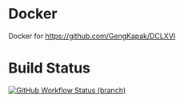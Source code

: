 # Docker
Docker for https://github.com/GengKapak/DCLXVI

# Build Status
<a href="https://github.com/AnggaR96s/Docker/actions?query=branch%3Agroovy"> <img alt="GitHub Workflow Status (branch)" src="https://img.shields.io/github/workflow/status/AnggaR96s/Docker/Docker%20Build/groovy?color=blue&label=Docker%20build&logo=github%20actions&logoColor=green&style=for-the-badge" /></a>
